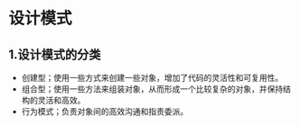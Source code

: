 # 设计模式

## 1.设计模式的分类

- 创建型；使用一些方式来创建一些对象，增加了代码的灵活性和可复用性。
- 组合型；使用一些方法来组装对象，从而形成一个比较复杂的对象，并保持结构的灵活和高效。
- 行为模式；负责对象间的高效沟通和指责委派。

